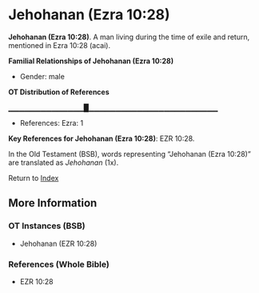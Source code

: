 # Jehohanan (Ezra 10:28)
**Jehohanan (Ezra 10:28)**. 
A man living during the time of exile and return, mentioned in Ezra 10:28 (acai). 




**Familial Relationships of Jehohanan (Ezra 10:28)**


* Gender: male


**OT Distribution of References**

▁▁▁▁▁▁▁▁▁▁▁▁▁▁█▁▁▁▁▁▁▁▁▁▁▁▁▁▁▁▁▁▁▁▁▁▁▁▁
* References: Ezra: 1



**Key References for Jehohanan (Ezra 10:28)**: 
EZR 10:28. 


In the Old Testament (BSB), words representing “Jehohanan (Ezra 10:28)” are translated as 
*Jehohanan* (1x). 




Return to [Index](00-Index.md)

## More Information

### OT Instances (BSB)

* Jehohanan (EZR 10:28)



### References (Whole Bible)

* EZR 10:28



